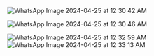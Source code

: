 ![WhatsApp Image 2024-04-25 at 12 30 42 AM](https://github.com/Xeen76/FileEncoder/assets/113377995/588729ce-99bf-4301-b069-c2b69506b70d)

![WhatsApp Image 2024-04-25 at 12 30 46 AM](https://github.com/Xeen76/FileEncoder/assets/113377995/98051d79-fe6d-495e-83c8-7fd66afe90af)

![WhatsApp Image 2024-04-25 at 12 32 59 AM](https://github.com/Xeen76/FileEncoder/assets/113377995/5a9f0e48-052e-4906-90b8-68f125da30e8)  ![WhatsApp Image 2024-04-25 at 12 33 13 AM](https://github.com/Xeen76/FileEncoder/assets/113377995/ba2c8921-9094-488d-8ca4-0b3ac8ab4296)








